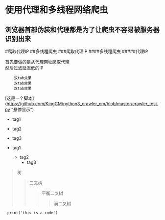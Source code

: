 使用代理和多线程网络爬虫
===

浏览器首部伪装和代理都是为了让爬虫不容易被服务器识别出来
---

#爬取代理IP
##多线程爬虫
###爬取代理IP
####多线程爬虫
#####代理IP

首先要做的是从代理网址爬取代理<br>
然后过滤延迟低的IP<br>

        双tab效果
        双tab效果
        双tab效果

[这是一个脚本](https://github.com/KingCM/python3_crawler_cm/blob/master/crawler_test.py “悬停显示”)

* tag1
* tag2
* tag3

* tag1
    * tag2
        * tag3

>树
>>二叉树
>>>平衡二叉树
>>>>满二叉树

``` print('this is a code')```
